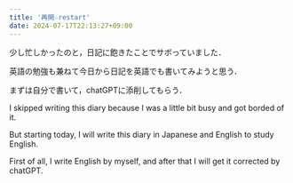 ```yaml
---
title: '再開☆restart'
date: 2024-07-17T22:13:27+09:00
---
```

少し忙しかったのと，日記に飽きたことでサボっていました．

英語の勉強も兼ねて今日から日記を英語でも書いてみようと思う．

まずは自分で書いて，chatGPTに添削してもらう．


I skipped writing this diary because I was a little bit busy and got borded of it.

But starting today, I will write this diary in Japanese and English to study English.

First of all, I write English by myself, and after that I will get it corrected by chatGPT.